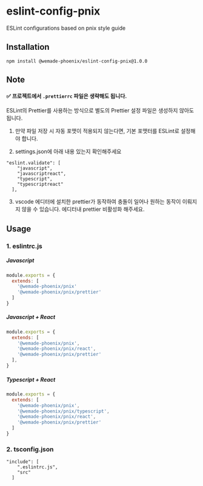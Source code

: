 # eslint-config-pnix

ESLint configurations based on pnix style guide

## Installation
```
npm install @wemade-phoenix/eslint-config-pnix@1.0.0
```

## Note
#### ✅ 프로젝트에서 `.prettierrc` 파일은 생략해도 됩니다.
ESLint의 Prettier를 사용하는 방식으로 별도의 Prettier 설정 파일은 생성하지 않아도 됩니다.

1. 만약 파일 저장 시 자동 포맷이 적용되지 않는다면, 기본 포맷터를 ESLint로 설정해야 합니다.

2. settings.json에 아래 내용 있는지 확인해주세요

```
"eslint.validate": [
    "javascript",
    "javascriptreact",
    "typescript",
    "typescriptreact"
  ],
```
3. vscode 에디터에 설치한 prettier가 동작하여 충돌이 일어나 원하는 동작이 이뤄지지 않을 수 있습니다. 에디터내 prettier 비활성화 해주세요.

## Usage
### 1. eslintrc.js

##### Javascript
```javascript
module.exports = {
  extends: [
    '@wemade-phoenix/pnix'
    '@wemade-phoenix/pnix/prettier'
  ]
}
```

##### Javascript + React
```js
module.exports = {
  extends: [
    '@wemade-phoenix/pnix',
    '@wemade-phoenix/pnix/react',
    '@wemade-phoenix/pnix/prettier'
  ],
}
``` 


##### Typescript + React
```javascript
module.exports = {
  extends: [
    '@wemade-phoenix/pnix',
    '@wemade-phoenix/pnix/typescript',
    '@wemade-phoenix/pnix/react',
    '@wemade-phoenix/pnix/prettier'
  ]
}
```
### 2. tsconfig.json
```
"include": [
    ".eslintrc.js",
    "src"
  ]
  ```
  



